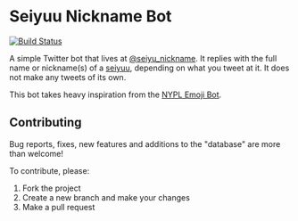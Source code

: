 # Seiyuu Nickname Bot

[![Build Status](https://travis-ci.org/southrop/seiyuu.svg?branch=master)](https://travis-ci.org/southrop/seiyuu)

A simple Twitter bot that lives at [@seiyu_nickname](https://twitter.com/seiyu_nickname). It replies with the full name or nickname(s) of a [seiyuu](https://en.wikipedia.org/wiki/Voice_acting_in_Japan), depending on what you tweet at it. It does not make any tweets of its own.

This bot takes heavy inspiration from the [NYPL Emoji Bot](https://github.com/lolibrarian/NYPL-Emoji-Bot).

## Contributing

Bug reports, fixes, new features and additions to the "database" are more than welcome!

To contribute, please:

1. Fork the project
2. Create a new branch and make your changes
3. Make a pull request
